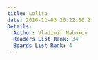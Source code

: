 ```yaml
---
title: Lolita
date: 2016-11-03 20:22:00 Z
Details:
  Author: Vladimir Nabokov
  Readers List Rank: 34
  Boards List Rank: 4
---
```


